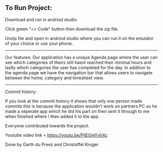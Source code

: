 ## To Run Project:

Download and run in andriod studio:

Click green "<> Code" button then download the zip file.

Unzip file and open in andriod studio where you can run it on the emulator of your choice or use your phone.

------------------------------------------------------------------------------------------------------------------------

Our features:
Our application has a unique Agenda page where the user can see which categories of theirs still hasnt reached their minimal hours and lastly which categories
the user has completed for the day. In addition to the agenda page we have the navigation bar that allows users to navigate between the home, category and timesheet view.

------------------------------------------------------------------------------------------------------------------------

Commit history:

If you look at the commit history it shows that only one person made commits this is because the application wouldn't work on partners PC so he made a seperate app which he did his part on then sent it through to me when finished where I then added it to the app.

Everyone contributed towards the project.

Youtube video link = https://youtu.be/PljEGmYvhXc

Done by Garth du Preez and Christoffel Kruger
